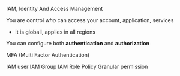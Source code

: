 IAM, Identity And Access Management

You are control *who*  can access your account, application, services

- It is globall, applies in all regions

You can configure both **authentication** and **authorization**


MFA (Multi Factor Authentication)

IAM user
IAM Group
IAM Role
Policy Granular permission


